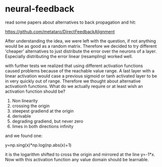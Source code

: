 # neural-feedback

read some papers about alternatives to back propagation and hit:

https://github.com/metataro/DirectFeedbackAlignment

After understanding the idea, we were left with the question, if not anything 
would be as good as a random matrix. Therefore we decided to try different 'cheaper'
alternatives to just distribute the error over the neurons of a layer. Especially 
distributing the error linear (resampling) worked well.


with further tests we realized that using different activation functions caused problems
because of the reachable value range. A last layer with a linear activation would
case a previous sigmoid or tanh activated layer to be in very quickly out of range. Therefore
we thought about alternative activationh functions. What do we actually require or at least wish
an activation function should be?

1. Non linearity
2. crossing the origin
3. steepest gradiend at the origin
3. derivable
4. degrading gradiend, but never zero
5. limes in both directions infinity

and we found one:

y=np.sing(x)*np.log(np.abs(x)+1)

it is the logarithm shifted to cross the origin and mirrored at the line y=-1*x. Now with this activation function any value domain should be learnable.





